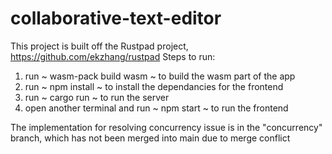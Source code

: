 # collaborative-text-editor
This project is built off the Rustpad project, https://github.com/ekzhang/rustpad
Steps to run:
1. run ~ wasm-pack build wasm ~ to build the wasm part of the app
2. run ~ npm install ~ to install the dependancies for the frontend
3. run ~ cargo run ~ to run the server
4. open another terminal and run ~ npm start ~ to run the frontend

The implementation for resolving concurrency issue is in the "concurrency" branch, which has not been merged into main due to merge conflict
